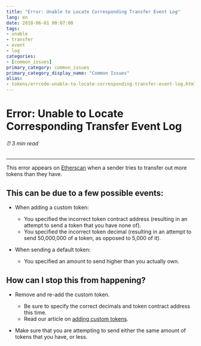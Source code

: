 ```yaml
---
title: "Error: Unable to Locate Corresponding Transfer Event Log"
lang: en
date: 2018-06-01 00:07:00
tags:
- unable
- transfer
- event
- log
categories:
- [common_issues]
primary_category: common_issues
primary_category_display_name: "Common Issues"
alias:
- tokens/errcode-unable-to-locate-corresponding-transfer-event-log.html
---
```


# __Error: Unable to Locate Corresponding Transfer Event Log__
###### ⏰ 3 min read
***

This error appears on [Etherscan](https://etherscan.io) when a sender tries to transfer out more tokens than they have.
## __This can be due to a few possible events:__
* When adding a custom token:
    * You specified the incorrect token contract address (resulting in an attempt to send a token that you have none of).
    * You specified the incorrect token decimal (resulting in an attempt to send 50,000,000 of a token, as opposed to 5,000 of it).

* When sending a default token:
    * You specified an amount to send higher than you actually own.


## __How can I stop this from happening?__
* Remove and re-add the custom token.
    * Be sure to specify the correct decimals and token contract address this time.
    * Read our article on [adding custom tokens]().

* Make sure that you are attempting to send either the same amount of tokens that you have, or less.